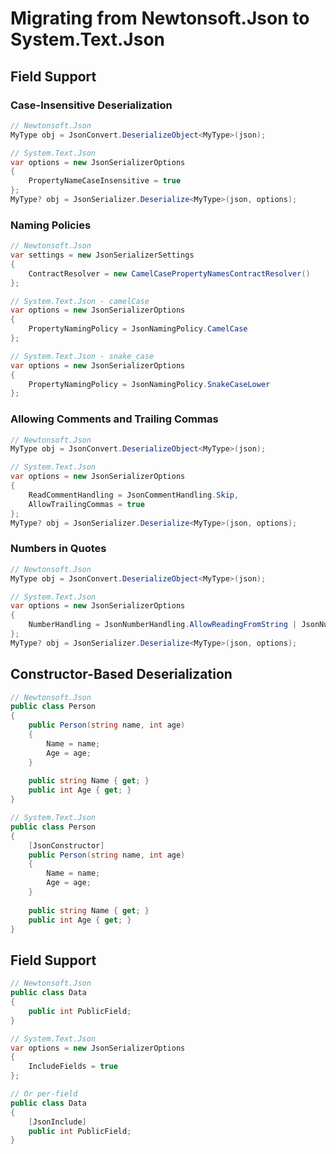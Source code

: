 # Migrating from Newtonsoft.Json to System.Text.Json
## Field Support
### Case-Insensitive Deserialization

```csharp
// Newtonsoft.Json
MyType obj = JsonConvert.DeserializeObject<MyType>(json);

// System.Text.Json
var options = new JsonSerializerOptions
{
    PropertyNameCaseInsensitive = true
};
MyType? obj = JsonSerializer.Deserialize<MyType>(json, options);
```

### Naming Policies

```csharp
// Newtonsoft.Json
var settings = new JsonSerializerSettings
{
    ContractResolver = new CamelCasePropertyNamesContractResolver()
};

// System.Text.Json - camelCase
var options = new JsonSerializerOptions
{
    PropertyNamingPolicy = JsonNamingPolicy.CamelCase
};

// System.Text.Json - snake_case
var options = new JsonSerializerOptions
{
    PropertyNamingPolicy = JsonNamingPolicy.SnakeCaseLower
};
```

### Allowing Comments and Trailing Commas

```csharp
// Newtonsoft.Json
MyType obj = JsonConvert.DeserializeObject<MyType>(json);

// System.Text.Json
var options = new JsonSerializerOptions
{
    ReadCommentHandling = JsonCommentHandling.Skip,
    AllowTrailingCommas = true
};
MyType? obj = JsonSerializer.Deserialize<MyType>(json, options);
```

### Numbers in Quotes

```csharp
// Newtonsoft.Json
MyType obj = JsonConvert.DeserializeObject<MyType>(json);

// System.Text.Json
var options = new JsonSerializerOptions
{
    NumberHandling = JsonNumberHandling.AllowReadingFromString | JsonNumberHandling.WriteAsString
};
MyType? obj = JsonSerializer.Deserialize<MyType>(json, options);
```

## Constructor-Based Deserialization

```csharp
// Newtonsoft.Json
public class Person
{
    public Person(string name, int age)
    {
        Name = name;
        Age = age;
    }
    
    public string Name { get; }
    public int Age { get; }
}

// System.Text.Json
public class Person
{
    [JsonConstructor]
    public Person(string name, int age)
    {
        Name = name;
        Age = age;
    }
    
    public string Name { get; }
    public int Age { get; }
}
```

## Field Support

```csharp
// Newtonsoft.Json
public class Data
{
    public int PublicField;
}

// System.Text.Json
var options = new JsonSerializerOptions
{
    IncludeFields = true
};

// Or per-field
public class Data
{
    [JsonInclude]
    public int PublicField;
}
```
